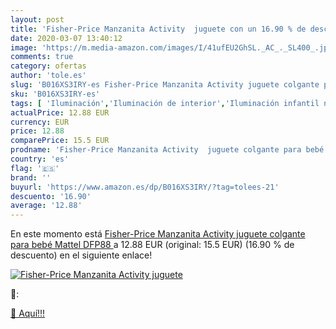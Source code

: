 ```yaml
---
layout: post
title: 'Fisher-Price Manzanita Activity  juguete con un 16.90 % de descuento'
date: 2020-03-07 13:40:12
image: 'https://m.media-amazon.com/images/I/41ufEU2GhSL._AC_._SL400_.jpg'
comments: true
category: ofertas
author: 'tole.es'
slug: 'B016XS3IRY-es Fisher-Price Manzanita Activity juguete colgante para bebé...'
sku: 'B016XS3IRY-es'
tags: [ 'Iluminación','Iluminación de interior','Iluminación infantil nocturna','Lámparas e iluminación infantil','bebé','fisher-price', ]
actualPrice: 12.88 EUR
currency: EUR
price: 12.88
comparePrice: 15.5 EUR
prodname: 'Fisher-Price Manzanita Activity  juguete colgante para bebé  Mattel DFP88 '
country: 'es'
flag: '🇪🇸'
brand: ''
buyurl: 'https://www.amazon.es/dp/B016XS3IRY/?tag=tolees-21'
descuento: '16.90'
average: '12.88'
---
```


En este momento está [Fisher-Price Manzanita Activity  juguete colgante para bebé  Mattel DFP88 ](https://www.amazon.es/dp/B016XS3IRY/?tag=tolees-21) a 12.88 EUR (original: 15.5 EUR) (16.90 %  de descuento) en el siguiente enlace!

[![Fisher-Price Manzanita Activity  juguete](https://m.media-amazon.com/images/I/41ufEU2GhSL._AC_._SL400_.jpg)](https://www.amazon.es/dp/B016XS3IRY/?tag=tolees-21)

🔎:


[🛒 Aquí!!!](https://www.amazon.es/dp/B016XS3IRY/?tag=tolees-21)
